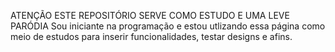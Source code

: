 ATENÇÃO ESTE REPOSITÓRIO SERVE COMO ESTUDO E UMA LEVE PARÓDIA
Sou iniciante na programação e estou utlizando essa página como meio de estudos para inserir funcionalidades, testar designs e afins.